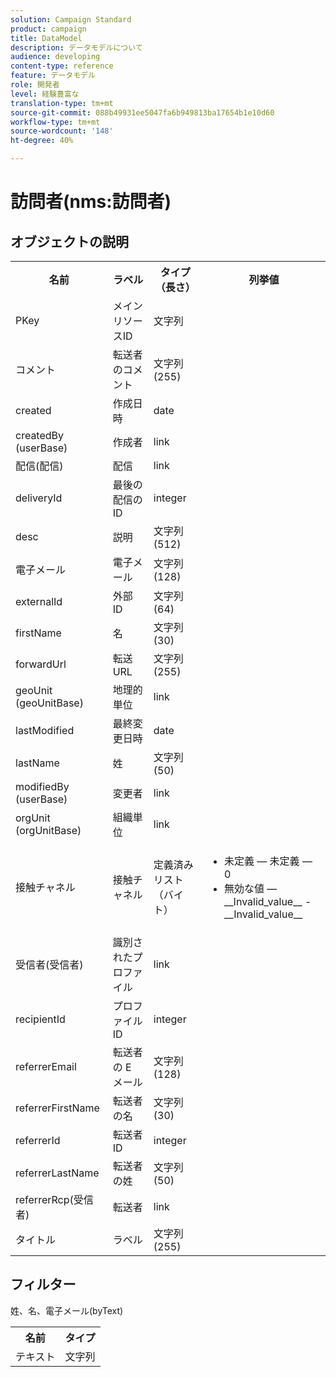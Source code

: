 ```yaml
---
solution: Campaign Standard
product: campaign
title: DataModel
description: データモデルについて
audience: developing
content-type: reference
feature: データモデル
role: 開発者
level: 経験豊富な
translation-type: tm+mt
source-git-commit: 088b49931ee5047fa6b949813ba17654b1e10d60
workflow-type: tm+mt
source-wordcount: '148'
ht-degree: 40%

---
```



# 訪問者(nms:訪問者)

## オブジェクトの説明

<table>
    <tr>
        <th>名前</th>
        <th>ラベル</th>
        <th>タイプ（長さ）</th>
        <th>列挙値</th>
    </tr>
    <tr>
        <td>PKey</td>
        <td>メインリソースID</td>
        <td>文字列 </td>
        <td> </td>
    </tr>
    <tr>
        <td>コメント</td>
        <td>転送者のコメント</td>
        <td>文字列(255)</td>
        <td> </td>
    </tr>
    <tr>
        <td>created</td>
        <td>作成日時</td>
        <td>date </td>
        <td> </td>
    </tr>
    <tr>
        <td>createdBy (userBase)</td>
        <td>作成者</td>
        <td>link </td>
        <td> </td>
    </tr>
    <tr>
        <td>配信(配信)</td>
        <td>配信</td>
        <td>link </td>
        <td> </td>
    </tr>
    <tr>
        <td>deliveryId</td>
        <td>最後の配信のID</td>
        <td>integer </td>
        <td> </td>
    </tr>
    <tr>
        <td>desc</td>
        <td>説明</td>
        <td>文字列(512)</td>
        <td> </td>
    </tr>
    <tr>
        <td>電子メール</td>
        <td>電子メール</td>
        <td>文字列(128)</td>
        <td> </td>
    </tr>
    <tr>
        <td>externalId</td>
        <td>外部 ID</td>
        <td>文字列(64)</td>
        <td> </td>
    </tr>
    <tr>
        <td>firstName</td>
        <td>名</td>
        <td>文字列(30)</td>
        <td> </td>
    </tr>
    <tr>
        <td>forwardUrl</td>
        <td>転送 URL</td>
        <td>文字列(255)</td>
        <td> </td>
    </tr>
    <tr>
        <td>geoUnit (geoUnitBase)</td>
        <td>地理的単位</td>
        <td>link </td>
        <td> </td>
    </tr>
    <tr>
        <td>lastModified</td>
        <td>最終変更日時</td>
        <td>date </td>
        <td> </td>
    </tr>
    <tr>
        <td>lastName</td>
        <td>姓</td>
        <td>文字列(50)</td>
        <td> </td>
    </tr>
    <tr>
        <td>modifiedBy (userBase)</td>
        <td>変更者</td>
        <td>link </td>
        <td> </td>
    </tr>
    <tr>
        <td>orgUnit (orgUnitBase)</td>
        <td>組織単位</td>
        <td>link </td>
        <td> </td>
    </tr>
    <tr>
        <td>接触チャネル</td>
        <td>接触チャネル</td>
        <td>定義済みリスト（バイト） </td>
        <td>
            <ul>
            <li>未定義 — 未定義 — 0</li>
            <li>無効な値 — __Invalid_value__ - __Invalid_value__</li>
            </ul>
        </td>
    </tr>
    <tr>
        <td>受信者(受信者)</td>
        <td>識別されたプロファイル</td>
        <td>link </td>
        <td> </td>
    </tr>
    <tr>
        <td>recipientId</td>
        <td>プロファイル ID</td>
        <td>integer </td>
        <td> </td>
    </tr>
    <tr>
        <td>referrerEmail</td>
        <td>転送者の E メール</td>
        <td>文字列(128)</td>
        <td> </td>
    </tr>
    <tr>
        <td>referrerFirstName</td>
        <td>転送者の名</td>
        <td>文字列(30)</td>
        <td> </td>
    </tr>
    <tr>
        <td>referrerId</td>
        <td>転送者ID</td>
        <td>integer </td>
        <td> </td>
    </tr>
    <tr>
        <td>referrerLastName</td>
        <td>転送者の姓</td>
        <td>文字列(50)</td>
        <td> </td>
    </tr>
    <tr>
        <td>referrerRcp(受信者)</td>
        <td>転送者</td>
        <td>link </td>
        <td> </td>
    </tr>
    <tr>
        <td>タイトル</td>
        <td>ラベル</td>
        <td>文字列(255)</td>
        <td> </td>
    </tr>
</table>

## フィルター

姓、名、電子メール(byText)</p>

<table>
        <tr>
        <th>名前</th>
        <th>タイプ</th>
        </tr>
        <tr>
        <td>テキスト</td>
        <td>文字列</td>
        </tr>
    </table>